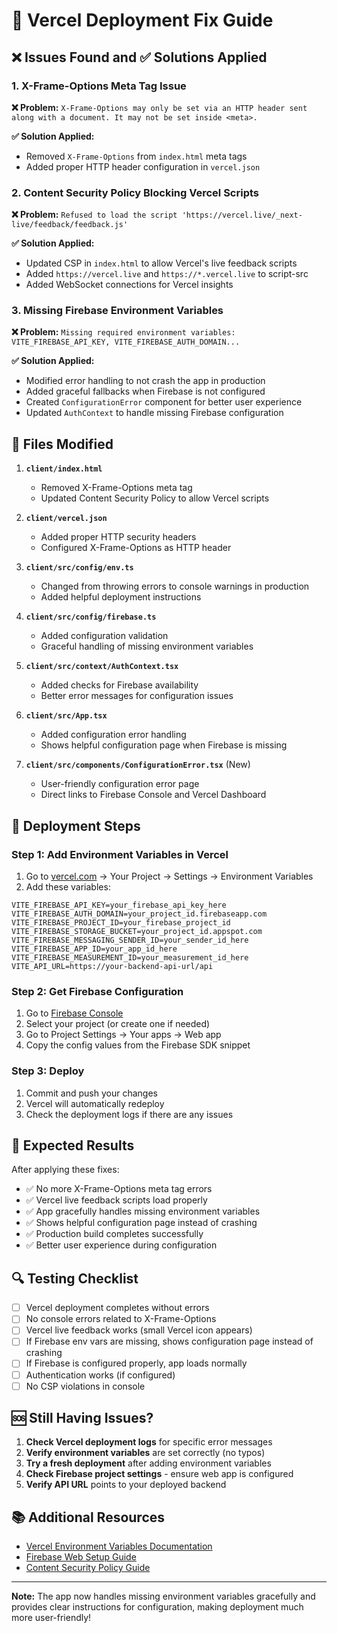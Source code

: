 # 🚀 Vercel Deployment Fix Guide

## ❌ Issues Found and ✅ Solutions Applied

### 1. **X-Frame-Options Meta Tag Issue**
**❌ Problem:** `X-Frame-Options may only be set via an HTTP header sent along with a document. It may not be set inside <meta>.`

**✅ Solution Applied:**
- Removed `X-Frame-Options` from `index.html` meta tags
- Added proper HTTP header configuration in `vercel.json`

### 2. **Content Security Policy Blocking Vercel Scripts**
**❌ Problem:** `Refused to load the script 'https://vercel.live/_next-live/feedback/feedback.js'`

**✅ Solution Applied:**
- Updated CSP in `index.html` to allow Vercel's live feedback scripts
- Added `https://vercel.live` and `https://*.vercel.live` to script-src
- Added WebSocket connections for Vercel insights

### 3. **Missing Firebase Environment Variables**
**❌ Problem:** `Missing required environment variables: VITE_FIREBASE_API_KEY, VITE_FIREBASE_AUTH_DOMAIN...`

**✅ Solution Applied:**
- Modified error handling to not crash the app in production
- Added graceful fallbacks when Firebase is not configured
- Created `ConfigurationError` component for better user experience
- Updated `AuthContext` to handle missing Firebase configuration

## 🔧 Files Modified

1. **`client/index.html`**
   - Removed X-Frame-Options meta tag
   - Updated Content Security Policy to allow Vercel scripts

2. **`client/vercel.json`**
   - Added proper HTTP security headers
   - Configured X-Frame-Options as HTTP header

3. **`client/src/config/env.ts`**
   - Changed from throwing errors to console warnings in production
   - Added helpful deployment instructions

4. **`client/src/config/firebase.ts`**
   - Added configuration validation
   - Graceful handling of missing environment variables

5. **`client/src/context/AuthContext.tsx`**
   - Added checks for Firebase availability
   - Better error messages for configuration issues

6. **`client/src/App.tsx`**
   - Added configuration error handling
   - Shows helpful configuration page when Firebase is missing

7. **`client/src/components/ConfigurationError.tsx`** (New)
   - User-friendly configuration error page
   - Direct links to Firebase Console and Vercel Dashboard

## 🚀 Deployment Steps

### Step 1: Add Environment Variables in Vercel
1. Go to [vercel.com](https://vercel.com) → Your Project → Settings → Environment Variables
2. Add these variables:

```
VITE_FIREBASE_API_KEY=your_firebase_api_key_here
VITE_FIREBASE_AUTH_DOMAIN=your_project_id.firebaseapp.com
VITE_FIREBASE_PROJECT_ID=your_firebase_project_id
VITE_FIREBASE_STORAGE_BUCKET=your_project_id.appspot.com
VITE_FIREBASE_MESSAGING_SENDER_ID=your_sender_id_here
VITE_FIREBASE_APP_ID=your_app_id_here
VITE_FIREBASE_MEASUREMENT_ID=your_measurement_id_here
VITE_API_URL=https://your-backend-api-url/api
```

### Step 2: Get Firebase Configuration
1. Go to [Firebase Console](https://console.firebase.google.com/)
2. Select your project (or create one if needed)
3. Go to Project Settings → Your apps → Web app
4. Copy the config values from the Firebase SDK snippet

### Step 3: Deploy
1. Commit and push your changes
2. Vercel will automatically redeploy
3. Check the deployment logs if there are any issues

## 🎯 Expected Results

After applying these fixes:
- ✅ No more X-Frame-Options meta tag errors
- ✅ Vercel live feedback scripts load properly
- ✅ App gracefully handles missing environment variables
- ✅ Shows helpful configuration page instead of crashing
- ✅ Production build completes successfully
- ✅ Better user experience during configuration

## 🔍 Testing Checklist

- [ ] Vercel deployment completes without errors
- [ ] No console errors related to X-Frame-Options
- [ ] Vercel live feedback works (small Vercel icon appears)
- [ ] If Firebase env vars are missing, shows configuration page instead of crashing
- [ ] If Firebase is configured properly, app loads normally
- [ ] Authentication works (if configured)
- [ ] No CSP violations in console

## 🆘 Still Having Issues?

1. **Check Vercel deployment logs** for specific error messages
2. **Verify environment variables** are set correctly (no typos)
3. **Try a fresh deployment** after adding environment variables
4. **Check Firebase project settings** - ensure web app is configured
5. **Verify API URL** points to your deployed backend

## 📚 Additional Resources

- [Vercel Environment Variables Documentation](https://vercel.com/docs/concepts/projects/environment-variables)
- [Firebase Web Setup Guide](https://firebase.google.com/docs/web/setup)
- [Content Security Policy Guide](https://developer.mozilla.org/en-US/docs/Web/HTTP/CSP)

---

**Note:** The app now handles missing environment variables gracefully and provides clear instructions for configuration, making deployment much more user-friendly!
